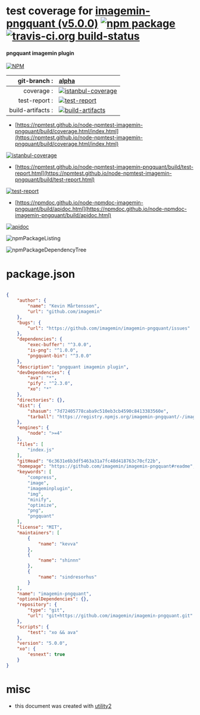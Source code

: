 # test coverage for  [imagemin-pngquant (v5.0.0)](https://github.com/imagemin/imagemin-pngquant#readme)  [![npm package](https://img.shields.io/npm/v/npmtest-imagemin-pngquant.svg?style=flat-square)](https://www.npmjs.org/package/npmtest-imagemin-pngquant) [![travis-ci.org build-status](https://api.travis-ci.org/npmtest/node-npmtest-imagemin-pngquant.svg)](https://travis-ci.org/npmtest/node-npmtest-imagemin-pngquant)
#### pngquant imagemin plugin

[![NPM](https://nodei.co/npm/imagemin-pngquant.png?downloads=true&downloadRank=true&stars=true)](https://www.npmjs.com/package/imagemin-pngquant)

| git-branch : | [alpha](https://github.com/npmtest/node-npmtest-imagemin-pngquant/tree/alpha)|
|--:|:--|
| coverage : | [![istanbul-coverage](https://npmtest.github.io/node-npmtest-imagemin-pngquant/build/coverage.badge.svg)](https://npmtest.github.io/node-npmtest-imagemin-pngquant/build/coverage.html/index.html)|
| test-report : | [![test-report](https://npmtest.github.io/node-npmtest-imagemin-pngquant/build/test-report.badge.svg)](https://npmtest.github.io/node-npmtest-imagemin-pngquant/build/test-report.html)|
| build-artifacts : | [![build-artifacts](https://npmtest.github.io/node-npmtest-imagemin-pngquant/glyphicons_144_folder_open.png)](https://github.com/npmtest/node-npmtest-imagemin-pngquant/tree/gh-pages/build)|

- [https://npmtest.github.io/node-npmtest-imagemin-pngquant/build/coverage.html/index.html](https://npmtest.github.io/node-npmtest-imagemin-pngquant/build/coverage.html/index.html)

[![istanbul-coverage](https://npmtest.github.io/node-npmtest-imagemin-pngquant/build/screenCapture.buildCi.browser.%252Ftmp%252Fbuild%252Fcoverage.lib.html.png)](https://npmtest.github.io/node-npmtest-imagemin-pngquant/build/coverage.html/index.html)

- [https://npmtest.github.io/node-npmtest-imagemin-pngquant/build/test-report.html](https://npmtest.github.io/node-npmtest-imagemin-pngquant/build/test-report.html)

[![test-report](https://npmtest.github.io/node-npmtest-imagemin-pngquant/build/screenCapture.buildCi.browser.%252Ftmp%252Fbuild%252Ftest-report.html.png)](https://npmtest.github.io/node-npmtest-imagemin-pngquant/build/test-report.html)

- [https://npmdoc.github.io/node-npmdoc-imagemin-pngquant/build/apidoc.html](https://npmdoc.github.io/node-npmdoc-imagemin-pngquant/build/apidoc.html)

[![apidoc](https://npmdoc.github.io/node-npmdoc-imagemin-pngquant/build/screenCapture.buildCi.browser.%252Ftmp%252Fbuild%252Fapidoc.html.png)](https://npmdoc.github.io/node-npmdoc-imagemin-pngquant/build/apidoc.html)

![npmPackageListing](https://npmtest.github.io/node-npmtest-imagemin-pngquant/build/screenCapture.npmPackageListing.svg)

![npmPackageDependencyTree](https://npmtest.github.io/node-npmtest-imagemin-pngquant/build/screenCapture.npmPackageDependencyTree.svg)



# package.json

```json

{
    "author": {
        "name": "Kevin Mårtensson",
        "url": "github.com/imagemin"
    },
    "bugs": {
        "url": "https://github.com/imagemin/imagemin-pngquant/issues"
    },
    "dependencies": {
        "exec-buffer": "^3.0.0",
        "is-png": "^1.0.0",
        "pngquant-bin": "^3.0.0"
    },
    "description": "pngquant imagemin plugin",
    "devDependencies": {
        "ava": "*",
        "pify": "^2.3.0",
        "xo": "*"
    },
    "directories": {},
    "dist": {
        "shasum": "7d72405778caba9c510eb3cb4590c8413383560e",
        "tarball": "https://registry.npmjs.org/imagemin-pngquant/-/imagemin-pngquant-5.0.0.tgz"
    },
    "engines": {
        "node": ">=4"
    },
    "files": [
        "index.js"
    ],
    "gitHead": "6c3631e6b3df5463a31a7fc48d418763c70cf22b",
    "homepage": "https://github.com/imagemin/imagemin-pngquant#readme",
    "keywords": [
        "compress",
        "image",
        "imageminplugin",
        "img",
        "minify",
        "optimize",
        "png",
        "pngquant"
    ],
    "license": "MIT",
    "maintainers": [
        {
            "name": "kevva"
        },
        {
            "name": "shinnn"
        },
        {
            "name": "sindresorhus"
        }
    ],
    "name": "imagemin-pngquant",
    "optionalDependencies": {},
    "repository": {
        "type": "git",
        "url": "git+https://github.com/imagemin/imagemin-pngquant.git"
    },
    "scripts": {
        "test": "xo && ava"
    },
    "version": "5.0.0",
    "xo": {
        "esnext": true
    }
}
```



# misc
- this document was created with [utility2](https://github.com/kaizhu256/node-utility2)
